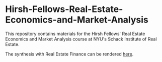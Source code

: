 # Hirsh-Fellows-Real-Estate-Economics-and-Market-Analysis
This repository contains materials for the Hirsh Fellows' Real Estate Economics and Market Analysis course at NYU's Schack Institute of Real Estate.



The synthesis with Real Estate Finance can be rendered [here](https://nbviewer.jupyter.org/github/thsavage/Hirsh-Fellows-Real-Estate-Economics-and-Market-Analysis/blob/master/Hirsh%20Fellows%20A%20Synthesis.ipynb).
